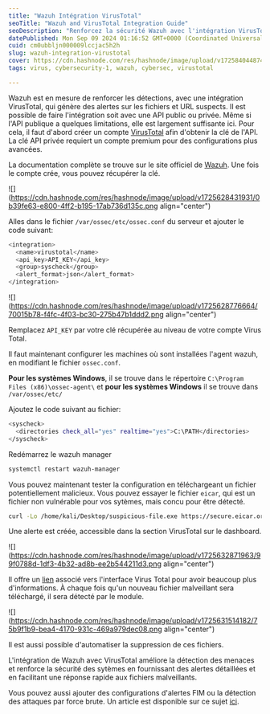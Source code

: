 ```yaml
---
title: "Wazuh Intégration VirusTotal"
seoTitle: "Wazuh and VirusTotal Integration Guide"
seoDescription: "Renforcez la sécurité Wazuh avec l'intégration VirusTotal pour des détections et alertes avancées sur fichiers et URL suspects"
datePublished: Mon Sep 09 2024 01:16:52 GMT+0000 (Coordinated Universal Time)
cuid: cm0ubbljn000009lccjac5h2h
slug: wazuh-integration-virustotal
cover: https://cdn.hashnode.com/res/hashnode/image/upload/v1725840448744/bebbfcb1-a502-4971-8c89-d77a9042e429.jpeg
tags: virus, cybersecurity-1, wazuh, cybersec, virustotal

---
```


Wazuh est en mesure de renforcer les détections, avec une intégration VirusTotal, qui génère des alertes sur les fichiers et URL suspects. Il est possible de faire l'intégration soit avec une API public ou privée. Même si l'API publique a quelques limitations, elle est largement suffisante ici. Pour cela, il faut d'abord créer un compte [VirusTotal](https://www.virustotal.com/gui/home/upload) afin d'obtenir la clé de l'API. La clé API privée requiert un compte premium pour des configurations plus avancées.

La documentation complète se trouve sur le site officiel de [Wazuh](https://documentation.wazuh.com/current/user-manual/capabilities/malware-detection/virus-total-integration.html). Une fois le compte crée, vous pouvez récupérer la clé.

![](https://cdn.hashnode.com/res/hashnode/image/upload/v1725628431931/0b39fe63-e800-4ff2-b195-17ab736d135c.png align="center")

Alles dans le fichier `/var/ossec/etc/ossec.conf` du serveur et ajouter le code suivant:

```bash
<integration>
  <name>virustotal</name>
  <api_key>API_KEY</api_key>
  <group>syscheck</group>
  <alert_format>json</alert_format>
</integration>
```

![](https://cdn.hashnode.com/res/hashnode/image/upload/v1725628776664/70015b78-f4fc-4f03-bc30-275b47b1ddd2.png align="center")

Remplacez `API_KEY` par votre clé récupérée au niveau de votre compte Virus Total.

Il faut maintenant configurer les machines où sont installées l'agent wazuh, en modifiant le fichier `ossec.conf`.

**Pour les systèmes Windows**, il se trouve dans le répertoire `C:\Program Files (x86)\ossec-agent\` et **pour les systèmes Windows** il se trouve dans `/var/ossec/etc/`

Ajoutez le code suivant au fichier:

```bash
<syscheck>
  <directories check_all="yes" realtime="yes">C:\PATH</directories>
</syscheck>
```

Redémarrez le wazuh manager

```bash
systemctl restart wazuh-manager
```

Vous pouvez maintenant tester la configuration en téléchargeant un fichier potentiellement malicieux. Vous pouvez essayer le fichier `eicar`, qui est un fichier non vulnérable pour vos sytèmes, mais concu pour être détecté.

```bash
curl -Lo /home/kali/Desktop/suspicious-file.exe https://secure.eicar.org/eicar.com
```

Une alerte est créée, accessible dans la section VirusTotal sur le dashboard.

![](https://cdn.hashnode.com/res/hashnode/image/upload/v1725632871963/99f0788d-1df3-4b32-ad8b-ee2b544211d3.png align="center")

Il offre un [lien](https://www.virustotal.com/gui/file/275a021bbfb6489e54d471899f7db9d1663fc695ec2fe2a2c4538aabf651fd0f/detection/f-275a021bbfb6489e54d471899f7db9d1663fc695ec2fe2a2c4538aabf651fd0f-1725629780) associé vers l'interface Virus Total pour avoir beaucoup plus d'informations. À chaque fois qu'un nouveau fichier malveillant sera téléchargé, il sera détecté par le module.

![](https://cdn.hashnode.com/res/hashnode/image/upload/v1725631514182/75b9f1b9-bea4-4170-931c-469a979dec08.png align="center")

Il est aussi possible d'automatiser la suppression de ces fichiers.

L'intégration de Wazuh avec VirusTotal améliore la détection des menaces et renforce la sécurité des sytèmes en fournissant des alertes détaillées et en facilitant une réponse rapide aux fichiers malveillants.

Vous pouvez aussi ajouter des configurations d'alertes FIM ou la détection des attaques par force brute. Un article est disponible sur ce sujet [ici](https://blog.fikara.io/configuration-des-alertes-fim-sur-wazuh).